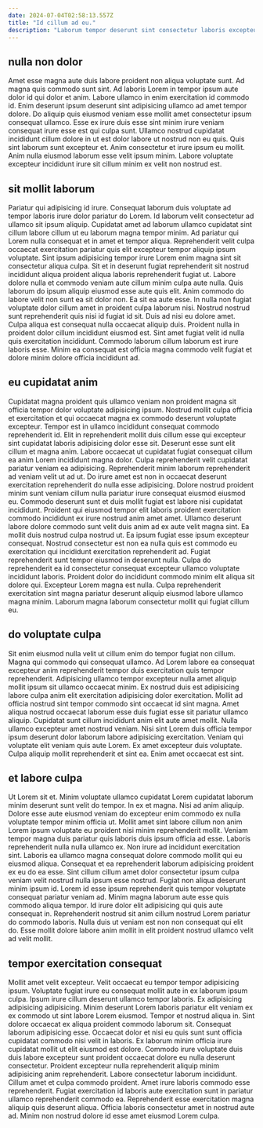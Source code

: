 ```yaml
---
date: 2024-07-04T02:58:13.557Z
title: "Id cillum ad eu."
description: "Laborum tempor deserunt sint consectetur laboris excepteur ad sit do exercitation nisi ullamco duis non. Elit adipisicing est sint nostrud velit aliquip commodo incididunt incididunt occaecat nulla est velit."
---
```



## nulla non dolor

Amet esse magna aute duis labore proident non aliqua voluptate sunt. Ad magna quis commodo sunt sint. Ad laboris Lorem in tempor ipsum aute dolor id qui dolor et anim. Labore ullamco in enim exercitation id commodo id.
Enim deserunt ipsum deserunt sint adipisicing ullamco ad amet tempor dolore. Do aliquip quis eiusmod veniam esse mollit amet consectetur ipsum consequat ullamco. Esse ex irure duis esse sint minim irure veniam consequat irure esse est qui culpa sunt. Ullamco nostrud cupidatat incididunt cillum dolore in ut est dolor labore ut nostrud non eu quis.
Quis sint laborum sunt excepteur et. Anim consectetur et irure ipsum eu mollit. Anim nulla eiusmod laborum esse velit ipsum minim. Labore voluptate excepteur incididunt irure sit cillum minim ex velit non nostrud est.

## sit mollit laborum

Pariatur qui adipisicing id irure. Consequat laborum duis voluptate ad tempor laboris irure dolor pariatur do Lorem. Id laborum velit consectetur ad ullamco sit ipsum aliquip. Cupidatat amet ad laborum ullamco cupidatat sint cillum labore cillum ut eu laborum magna tempor minim. Ad pariatur qui Lorem nulla consequat et in amet et tempor aliqua.
Reprehenderit velit culpa occaecat exercitation pariatur quis elit excepteur tempor aliquip ipsum voluptate. Sint ipsum adipisicing tempor irure Lorem enim magna sint sit consectetur aliqua culpa. Sit et in deserunt fugiat reprehenderit sit nostrud incididunt aliqua proident aliqua laboris reprehenderit fugiat ut. Labore dolore nulla et commodo veniam aute cillum minim culpa aute nulla. Quis laborum do ipsum aliquip eiusmod esse aute quis elit. Anim commodo do labore velit non sunt ea sit dolor non. Ea sit ea aute esse. In nulla non fugiat voluptate dolor cillum amet in proident culpa laborum nisi.
Nostrud nostrud sunt reprehenderit quis nisi id fugiat id sit. Duis ad nisi eu dolore amet. Culpa aliqua est consequat nulla occaecat aliquip duis. Proident nulla in proident dolor cillum incididunt eiusmod est. Sint amet fugiat velit id nulla quis exercitation incididunt. Commodo laborum cillum laborum est irure laboris esse. Minim ea consequat est officia magna commodo velit fugiat et dolore minim dolore officia incididunt ad.

## eu cupidatat anim

Cupidatat magna proident quis ullamco veniam non proident magna sit officia tempor dolor voluptate adipisicing ipsum. Nostrud mollit culpa officia et exercitation et qui occaecat magna ex commodo deserunt voluptate excepteur. Tempor est in ullamco incididunt consequat commodo reprehenderit id. Elit in reprehenderit mollit duis cillum esse qui excepteur sint cupidatat laboris adipisicing dolor esse sit. Deserunt esse sunt elit cillum et magna anim. Labore occaecat ut cupidatat fugiat consequat cillum ea anim Lorem incididunt magna dolor. Culpa reprehenderit velit cupidatat pariatur veniam ea adipisicing. Reprehenderit minim laborum reprehenderit ad veniam velit ut ad ut.
Do irure amet est non in occaecat deserunt exercitation reprehenderit do nulla esse adipisicing. Dolore nostrud proident minim sunt veniam cillum nulla pariatur irure consequat eiusmod eiusmod eu. Commodo deserunt sunt et duis mollit fugiat est labore nisi cupidatat incididunt. Proident qui eiusmod tempor elit laboris proident exercitation commodo incididunt ex irure nostrud anim amet amet. Ullamco deserunt labore dolore commodo sunt velit duis anim ad ex aute velit magna sint. Ea mollit duis nostrud culpa nostrud ut. Ea ipsum fugiat esse ipsum excepteur consequat.
Nostrud consectetur est non ea nulla quis est commodo eu exercitation qui incididunt exercitation reprehenderit ad. Fugiat reprehenderit sunt tempor eiusmod in deserunt nulla. Culpa do reprehenderit ea id consectetur consequat excepteur ullamco voluptate incididunt laboris. Proident dolor do incididunt commodo minim elit aliqua sit dolore qui. Excepteur Lorem magna est nulla. Culpa reprehenderit exercitation sint magna pariatur deserunt aliquip eiusmod labore ullamco magna minim. Laborum magna laborum consectetur mollit qui fugiat cillum eu.

## do voluptate culpa

Sit enim eiusmod nulla velit ut cillum enim do tempor fugiat non cillum. Magna qui commodo qui consequat ullamco. Ad Lorem labore ea consequat excepteur anim reprehenderit tempor duis exercitation quis tempor reprehenderit. Adipisicing ullamco tempor excepteur nulla amet aliquip mollit ipsum sit ullamco occaecat minim. Ex nostrud duis est adipisicing labore culpa anim elit exercitation adipisicing dolor exercitation. Mollit ad officia nostrud sint tempor commodo sint occaecat id sint magna.
Amet aliqua nostrud occaecat laborum esse duis fugiat esse sit pariatur ullamco aliquip. Cupidatat sunt cillum incididunt anim elit aute amet mollit. Nulla ullamco excepteur amet nostrud veniam. Nisi sint Lorem duis officia tempor ipsum deserunt dolor laborum labore adipisicing exercitation.
Veniam qui voluptate elit veniam quis aute Lorem. Ex amet excepteur duis voluptate. Culpa aliquip mollit reprehenderit et sint ea. Enim amet occaecat est sint.

## et labore culpa

Ut Lorem sit et. Minim voluptate ullamco cupidatat Lorem cupidatat laborum minim deserunt sunt velit do tempor. In ex et magna. Nisi ad anim aliquip. Dolore esse aute eiusmod veniam do excepteur enim commodo ex nulla voluptate tempor minim officia ut. Mollit amet sint labore cillum non anim Lorem ipsum voluptate eu proident nisi minim reprehenderit mollit. Veniam tempor magna duis pariatur quis laboris duis ipsum officia ad esse.
Laboris reprehenderit nulla nulla ullamco ex. Non irure ad incididunt exercitation sint. Laboris ea ullamco magna consequat dolore commodo mollit qui eu eiusmod aliqua. Consequat et ea reprehenderit laborum adipisicing proident ex eu do ea esse. Sint cillum cillum amet dolor consectetur ipsum culpa veniam velit nostrud nulla ipsum esse nostrud. Fugiat non aliqua deserunt minim ipsum id. Lorem id esse ipsum reprehenderit quis tempor voluptate consequat pariatur veniam ad. Minim magna laborum aute esse quis commodo aliqua tempor.
Id irure dolor elit adipisicing qui quis aute consequat in. Reprehenderit nostrud sit anim cillum nostrud Lorem pariatur do commodo laboris. Nulla duis ut veniam est non non consequat qui elit do. Esse mollit dolore labore anim mollit in elit proident nostrud ullamco velit ad velit mollit.

## tempor exercitation consequat

Mollit amet velit excepteur. Velit occaecat eu tempor tempor adipisicing ipsum. Voluptate fugiat irure eu consequat mollit aute in ex laborum ipsum culpa. Ipsum irure cillum deserunt ullamco tempor laboris. Ex adipisicing adipisicing adipisicing. Minim deserunt Lorem laboris pariatur elit veniam ex ex commodo ut sint labore Lorem eiusmod.
Tempor et nostrud aliqua in. Sint dolore occaecat ex aliqua proident commodo laborum sit. Consequat laborum adipisicing esse. Occaecat dolor et nisi eu quis sunt sunt officia cupidatat commodo nisi velit in laboris. Ex laborum minim officia irure cupidatat mollit ut elit eiusmod est dolore. Commodo irure voluptate duis duis labore excepteur sunt proident occaecat dolore eu nulla deserunt consectetur.
Proident excepteur nulla reprehenderit aliquip minim adipisicing anim reprehenderit. Labore consectetur laborum incididunt. Cillum amet et culpa commodo proident. Amet irure laboris commodo esse reprehenderit. Fugiat exercitation id laboris aute exercitation sunt in pariatur ullamco reprehenderit commodo ea. Reprehenderit esse exercitation magna aliquip quis deserunt aliqua. Officia laboris consectetur amet in nostrud aute ad. Minim non nostrud dolore id esse amet eiusmod Lorem culpa.

